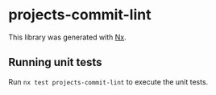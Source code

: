 # projects-commit-lint

This library was generated with [Nx](https://nx.dev).

## Running unit tests

Run `nx test projects-commit-lint` to execute the unit tests.
